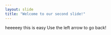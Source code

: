 ```yaml
---
layout: slide
title: "Welcome to our second slide!"
---
```

heeeeey this is easy
Use the left arrow to go back!
